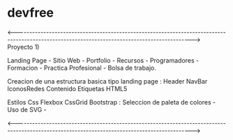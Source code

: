 # devfree

<--------------------------------------------------------------------------------------------------------------------------------------------->
Proyecto 1) 

Landing Page - Sitio Web - Portfolio - Recursos - Programadores - Formacion - Practica Profesional - Bolsa de trabajo.

Creacion de una estructura basica tipo landing page : Header NavBar IconosRedes Contenido Etiquetas HTML5

Estilos Css Flexbox CssGrid Bootstrap : Seleccion de paleta de colores - Uso de SVG -  

<--------------------------------------------------------------------------------------------------------------------------------------------->
